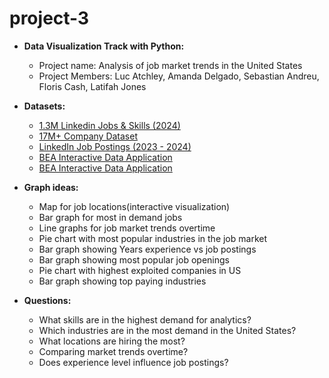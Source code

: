 # project-3

- **Data Visualization Track with Python:**
  - Project name: Analysis of job market trends in the United States
  - Project Members: Luc Atchley, Amanda Delgado, Sebastian Andreu, Floris Cash, Latifah Jones

- **Datasets:**
  - [1.3M Linkedin Jobs & Skills (2024)](https://www.kaggle.com/datasets/asaniczka/1-3m-linkedin-jobs-and-skills-2024?resource=download&select=linkedin_job_postings.csv)
  - [17M+ Company Dataset](https://www.kaggle.com/datasets/mfrye0/bigpicture-company-dataset)
  - [LinkedIn Job Postings (2023 - 2024)]((https://www.kaggle.com/datasets/arshkon/linkedin-job-postings))
  - [BEA Interactive Data Application](https://apps.bea.gov/iTable/?reqid=19&step=2&isuri=1&1921=survey&_gl=1*txxocr*_ga*MTM5OTc3ODg0Ny4xNzMwNDIyMDU2*_ga_J4698JNNFT*MTczMDQyMjA1Ni4xLjEuMTczMDQyMjA2My41My4wLjA.#eyJhcHBpZCI6MTksInN0ZXBzIjpbMSwyLDNdLCJkYXRhIjpbWyJDYXRlZ29yaWVzIiwiU3VydmV5Il0sWyJOSVBBX1RhYmxlX0xpc3QiLCIxNzkiXV19)
  - [BEA Interactive Data Application](https://apps.bea.gov/iTable/?reqid=19&step=2&isuri=1&1921=survey&_gl=1*txxocr*_ga*MTM5OTc3ODg0Ny4xNzMwNDIyMDU2*_ga_J4698JNNFT*MTczMDQyMjA1Ni4xLjEuMTczMDQyMjA2My41My4wLjA.#eyJhcHBpZCI6MTksInN0ZXBzIjpbMSwyLDNdLCJkYXRhIjpbWyJDYXRlZ29yaWVzIiwiU3VydmV5Il0sWyJOSVBBX1RhYmxlX0xpc3QiLCIyMDEiXV19)

- **Graph ideas:** 
  - Map for job locations(interactive visualization)
  - Bar graph for most in demand jobs
  - Line graphs for job market trends overtime
  - Pie chart with most popular industries in the job market
  - Bar graph showing Years experience vs job postings
  - Bar graph showing most popular job openings
  - Pie chart with highest exploited companies in US
  - Bar graph showing top paying industries

- **Questions:**
  - What skills are in the highest demand for analytics?
  - Which industries are in the most demand in the United States?
  - What locations are hiring the most?
  - Comparing market trends overtime?
  - Does experience level influence job postings?



